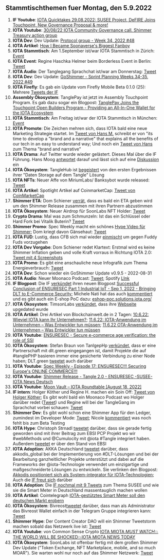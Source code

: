 ## Stammtischthemen fuer Montag, den 5.9.2022

1. **IF Youtube**: [IOTA Quicktakes 29.08.2022: SUSEE Project, DeFIRE Joins Touchpoint, New Governance Proposal & more!](https://www.youtube.com/watch?v=mUlFg7h1V80)
2. **IOTA Youtube**: [30/08/22 IOTA Community Governance call. Shimmer Treasury action group](https://www.youtube.com/watch?v=jxLYNo9z6DA&t=5s)
3. **IOTA Dev**: Dev Update: [Protocol group - Week 34, 2022 #48](https://github.com/iotaledger/research-updates/discussions/48)
4. **IOTA Artikel**: [How I Became Soonaverse's Biggest Fanboy](https://iotaread.com/116-how-i-became-soonaverses-biggest-fanboy)
5. **IOTA Stammtisch**: Am 1.September ist/war IOTA Stammtisch in Zürich: [Event](https://www.meetup.com/iota-zurich-stammtisch/events/lzzgssydcmbcb/)
6. **IOTA Event**: Regine Haschka Helmer beim Borderless Event in Berlin: [Tweet](https://twitter.com/EventBorderless/status/1564286247362756611)
7. **IOTA Audio**: Der Tanglegang Sprachchat ist/war am Donnerstag: [Tweet](https://twitter.com/GangTangleTalk/status/1564579518148497409?s=20&t=4ItgLYq4KqoVpQklQ3r_6w)
8. **IOTA Dev**: Dev Update: [GoShimmer - Sprint Planning Weeks 34-35, 2022 #49](https://github.com/iotaledger/research-updates/discussions/49)
9. **IOTA Firefly**: Es gab ein Update vom Firefly Mobile Beta 0.1.0 (25): Mehrere [Tweets der IF](https://twitter.com/fireflywallet/status/1564929825403437056?s=20&t=DDx-VuRxk4tSAqA9AGgF4Q)
10. **Assembly Ökosystem**: TanglePay ist jetzt im Assembly Touchpoint Program. Es gab dazu sogar ein Blogpost: [TanglePay Joins the Touchpoint Open Builders Program - Providing an All-In-One Wallet for the IOTA Ecosystem](https://blog.assembly.sc/tanglepay-joins-touchpoint/)
11. **IOTA Stammtisch**: Am Freitag ist/war der IOTA Stammtisch in München: [Event](https://www.meetup.com/de-DE/iota-muc/events/rjcftsydcmbdb/)
12. **IOTA Promote**: Die Zeichen mehren sich, dass IOTA bald eine neue Marketing Strategie startet. Im [Tweet von Hans M.](https://twitter.com/hus_qy/status/1564689239870214144?s=20&t=DDx-VuRxk4tSAqA9AGgF4Q) schreibt er von "its time to develop a "brand and a narrative" that explains all the benefits of our tech in an easy to understand way; Und noch ein [Tweet von Hans](https://twitter.com/hus_qy/status/1564621828378836992?s=20&t=DDx-VuRxk4tSAqA9AGgF4Q) zum Thema "brand and narrative"
13. **IOTA Drama**: Auf Twitter wurde wieder gelästert. Dieses Mal über die IF Führung. Hans Moog [antwortet](https://twitter.com/hus_qy/status/1564621651232292870?s=20&t=DDx-VuRxk4tSAqA9AGgF4Q) darauf und lässt sich auf eine [Diskussion](https://twitter.com/hus_qy/status/1564633468054773760?s=20&t=DDx-VuRxk4tSAqA9AGgF4Q) ein
14. **IOTA Ökosystem**: TangleHub ist [begeistert](https://twitter.com/Tanglehub_eu/status/1564286252416901121?s=20&t=DDx-VuRxk4tSAqA9AGgF4Q) von den ersten Ergebnissen ihrer "Daten Storage auf dem Tangle" Lösung
15. **IOTA NFTs**: Neuer Affe von MiriumLabs/ Banksybot wurde released: [Tweet](https://twitter.com/MirumLabs/status/1564502424508940288?s=20&t=DDx-VuRxk4tSAqA9AGgF4Q)
16. **IOTA Artikel**: Spotlight Artikel auf CoinmarketCap: [Tweet von CoinMarketCap](https://twitter.com/CoinMarketCap/status/1564372320847740929?s=20&t=DDx-VuRxk4tSAqA9AGgF4Q)
17. **Shimmer ETA**: Dom Schiener [verrät](https://twitter.com/DomSchiener/status/1565597927438950401?s=20&t=Akb9ftCBB2HGnxyo_UinLQ), dass es bald ein ETA geben wird um den Shimmer Release zusammen mit ihren Partnern abzustimmen
18. **IOTA Ökosystem**: Neuer Airdrop für SoonLabs NFT Holder: [Tweet](https://twitter.com/soon_labs/status/1564858834555793408)
19. **Crypto Drama**: Mal was zum Schmunzeln: Ist das ein Schlüssel oder Hard Fork bei Vitalik Buterin? [Tweet](https://twitter.com/julianhosp/status/1564531293810933760?t=Oefl1RXk_Yy7HF53ZrfAsg&s=08)
20. **Shimmer Promo**: Spec Weekly macht ein schönes [Hype Video für Shimmer](https://twitter.com/SpecWeekly/status/1564981512520355840?s=20&t=uzYM0pTJozZgnCzP1sFWjA); Dom kriegt davon Gänsehaut: [Tweet](https://twitter.com/DomSchiener/status/1564983528135204866?s=20&t=uzYM0pTJozZgnCzP1sFWjA)
21. **IOTA FUD**: Lustig, dass CFB sich mal wieder [einmischt](https://twitter.com/c___f___b/status/1564867544380489728?s=20&t=uzYM0pTJozZgnCzP1sFWjA) um gegen Fuddy Fuds vorzugehen
22. **IOTA Dev Vorgabe**: Dom Schiener redet Klartext: Erstmal wird es keine Shimmer Inflation geben und volle Kraft vorraus in Richtung IOTA 2.0: [Tweet mit 4 Screenshots](https://twitter.com/Vrom14286662/status/1565188952134492160?s=20&t=zouYn71KeRdQ5d1WSN2ETQ)
23. **IOTA Promo**: Es gibt eine anschauliche neue Infografik zum Thema Energieverbrauch: [Tweet](https://twitter.com/cryptowelter/status/1565044989054386176?s=20&t=uzYM0pTJozZgnCzP1sFWjA)
24. **IOTA Dev**: Schon wieder ein GoShimmer Update v0.9.5 - 2022-08-31
25. **IOTA Audio**: Neuer Moonaco Podcast: [Tweet](https://twitter.com/MoonacoPodcast/status/1565281978013851649); Spotify [LInk](https://open.spotify.com/episode/7E7vRxP58ScYilqdk6k2Jz?si=AR65aAfpQ7KmC9thQSZTfw&nd=1)
26. **IF Blogpost**: Die IF [verkündet](https://twitter.com/iota/status/1565323603092070400?s=20&t=uzYM0pTJozZgnCzP1sFWjA) ihren neuen Blogpost [Successful Conclusion of ENSURESEC Part 1 Industrial IoT - Sep 1, 2022 - Bringing DLT to E-Commerce Security](https://blog.iota.org/conclusion-of-ensuresec/); Michele Nati hat das auch [kommentiert](https://twitter.com/michelenati/status/1565335180407349248?s=20&t=q0GB6mmlKRll0Zr_gdbufw) und es gibt auch ein E-shop PoC dazu: [eshop-poc.solutions.iota.org/](https://eshop-poc.solutions.iota.org/)
27. **IOTA Ökosystem**: TimsonLabs [verkündet](https://twitter.com/TimsonLabs/status/1565449201223434240?s=20&t=h7jvCNKHNAurux2iw7Cnvg), dass ihre [Webseite](https://fiobex.timsonlabs.com/) upgedated wurde
28. **IOTA Artikel**: Drei Artikel von Blockchainwelt.de in 2 Tagen: [10.6.22: Wieviel IOTA kann Ihr Unternehmen?](https://blockchainwelt.de/wieviel-iota-kann-ihr-unternehmen/); [11.6.22: IOTA-Anwendung im Unternehmen – Was Entwickler tun müssen](https://blockchainwelt.de/iota-anwendung-im-unternehmen-was-entwickler-tun-muessen/); [11.6.22 OTA-Anwendung im Unternehmen – Was Entwickler tun müssen](https://blockchainwelt.de/iota-anwendung-im-unternehmen-was-entwickler-tun-muessen/)
29. **IOTA Youtube**: [ENSURESEC - Secure e-commerce age verification: the role of SSI](https://www.youtube.com/watch?v=a8GMEr9F8g0)
30. **IOTA Ökosystem**: Stefan Braun von TanlgepHp [verkündet](https://twitter.com/tanglePHP/status/1565704633607135232?s=20&t=CXKiHxHNjXFxXeZ_vCfAYQ), dass er eine Partnerschaft mit dlt.green eingegangen ist, damit Projekte die auf #tanglePHP basieren immer eine gesicherte Verbindung zu einer Node haben; DLT.green [tweetet](https://twitter.com/dlt_green/status/1565964139733852162?s=20&t=Akb9ftCBB2HGnxyo_UinLQ) auch darüber
31. **IOTA Youtube**: [Spec Weekly - Episode 17: ENSURESEC!!! Securing Europe's ONLINE COMMERCE!!!](https://www.youtube.com/watch?v=gyEfCHFOWPQ)
32. **IOTA Youtube**: [Shimmer Release - Tangle 2.0 - ENSURESEC -SUSEE- IOTA News Deutsch](https://www.youtube.com/watch?v=9gSMz7s3To8)
33. **IOTA Youtube**: [Moon Vault – IOTA Roundtable [August 18, 2022]](https://www.youtube.com/watch?v=hfLbsXZOJTI)
34. **IF intern**: Holger Köther und Regine H. machen ein Soin Off: [Tweet von Holger Köther](https://twitter.com/HolgerKoether/status/1565743110885351427?s=20&t=t1xo9lP5vMhGxy6dVy8xrQ); Es gibt wohl bald ein Moonaco Podcast wo Holger darüber redet ([Tweet](https://twitter.com/HolgerKoether/status/1565963328983277568?s=20&t=Akb9ftCBB2HGnxyo_UinLQ)) und Regine will bei der TangleGang im Sprachchat vorbei schauen: [Tweet](https://twitter.com/Energine/status/1565935887464235013?s=20&t=Akb9ftCBB2HGnxyo_UinLQ)
35. **Shimmer Dev**: Es gibt wohl schon eine Shimmer App für den Ledger, zumindest im Developer Mode: [Tweet](https://twitter.com/GM__INV/status/1565977599091908609?s=20&t=CXKiHxHNjXFxXeZ_vCfAYQ); Nicole [kommentiert](https://twitter.com/cheerful_nicole/status/1565999420700753920?s=20&t=CXKiHxHNjXFxXeZ_vCfAYQ) was noch fehlt bis zum Beta Testing
36. **IOTA Hype**: Christoph Strnadl [tweetet](https://twitter.com/archimate/status/1565800279567749123?s=20&t=CXKiHxHNjXFxXeZ_vCfAYQ) darüber, dass sie gerade fertig geworden sind mit ihrer Beitrag zum EBSI PCP Projekt wo wir #webMethods und @Cumulocity mit @iota #Tangle integriert haben. Außerdem [tweetet](https://twitter.com/archimate/status/1565995359763046403?s=20&t=CXKiHxHNjXFxXeZ_vCfAYQ) er über den Stand von EBSI
37. **IOTA Adoption**: AKKA Deutschland [tweetet](https://twitter.com/AKKADeutschland/status/1565636914002202624?s=20&t=vPF04aJ4zE6WNA2d9uNS7A) darüber, dass akkodis_global bei der Implementierung von #DLT-Lösungen und bei der Bearbeitung ganzheitlicher Projekte unterstützt und dabei auf die Frameworks der 
@iota-Technologie verwendet um einzigartige und maßgeschneiderte Lösungen zu entwickeln. Sie verlinken den Blogpost: [Akkodis positioniert sich als System-integrator für IOTA-Technologien](https://www.akka-technologies.com/akkodis-positioniert-sich-als-system-integrator-fuer-iota-technologien/?lang=de); Auch die [IF freut sich](https://twitter.com/iota/status/1565674202228736003?s=20&t=Akb9ftCBB2HGnxyo_UinLQ) darüber
37. **IOTA Adoption**: Die [IF nochmal mit 9 Tweets](https://twitter.com/iota/status/1565640684631113733?s=20&t=CXKiHxHNjXFxXeZ_vCfAYQ) zum Thema SUSEE und wie sie die Smart Meter in Deutschland massentauglich machen wollen
38. **IOTA Artikel**: Cointelegraph [IOTA-gestütztes Smart Meter soll den deutschen Markt erobern](https://de.cointelegraph.com/news/iota-foundation-tests-smart-electricity-meters)
39. **IOTA Ökosystem**: Bivreost[tweetet](https://twitter.com/bivreost/status/1565637334401486848?s=20&t=CXKiHxHNjXFxXeZ_vCfAYQ) darüber, dass man als Administrator das Bivreost Wallet einfach in der Telegram Gruppe integrieren kann: [Tweet](https://twitter.com/bivreost/status/1565637334401486848?s=20&t=CXKiHxHNjXFxXeZ_vCfAYQ)
40. **Shimmer Hype**: Der Content Creator DAO will ein Shimmer Tweetstorm machen sobald das Netzwerk live ist: [Tweet](https://twitter.com/IOTAcontentDAO/status/1565692902465945600?s=20&t=H5O393Kpj5rFsS2GNXgZeg)
41. **IOTA Youtube**: von Common Sense Crypto [IOTA MIOTA *MUST WATCH*💥THE WORLD WILL BE SHOCKED💥IOTA MIOTA NEWS TODAY](https://www.youtube.com/watch?v=gRDBb2THTmA)
42. **IOTA Ökosystem**: SoonLabs ist offenbar fertig mit dem großen Shimmer Dev Update ("Token Exchange, NFT Marketplace, mobile, and so much MOAR"). Sie warten wohl nur noch auf das Shimmer Netzwerk: [Tweet](https://twitter.com/soon_labs/status/1566008164004163584?s=20&t=t1xo9lP5vMhGxy6dVy8xrQ)





